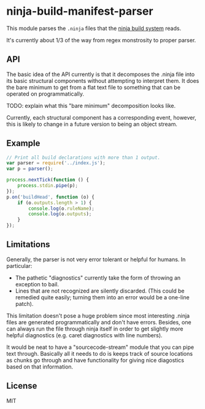# ninja-build-manifest-parser

This module parses the `.ninja` files that the [ninja build
system](https://github.com/martine/ninja) reads.

It's currently about 1/3 of the way from regex monstrosity to proper
parser.

## API

The basic idea of the API currently is that it decomposes the .ninja file
into its basic structural components without attempting to interpret them.
It does the bare minimum to get from a flat text file to something that can
be operated on programmatically.

TODO: explain what this "bare minimum"  decomposition looks like.

Currently, each structural component has a corresponding event, however,
this is likely to change in a future version to being an object stream.

## Example

```js
// Print all build declarations with more than 1 output.
var parser = require('../index.js');
var p = parser();

process.nextTick(function () {
    process.stdin.pipe(p);
});
p.on('buildHead', function (o) {
    if (o.outputs.length > 1) {
        console.log(o.ruleName);
        console.log(o.outputs);
    }
});
```

## Limitations

Generally, the parser is not very error tolerant or helpful for humans.
In particular:

* The pathetic "diagnostics" currently take the form of throwing an
  exception to bail.
* Lines that are not recognized are silently discarded. (This could be
  remedied quite easily; turning them into an error would be a one-line
  patch).

This limitation doesn't pose a huge problem since most interesting .ninja
files are generated programmatically and don't have errors.
Besides, one can always run the file through ninja itself in order to get
slightly more helpful diagnostics (e.g. caret diagnostics with line
numbers).

It would be neat to have a "sourcecode-stream" module that you can pipe
text through.
Basically all it needs to do is keeps track of source locations as chunks
go through and have functionality for giving nice diagostics based on that
information.


## License

MIT
